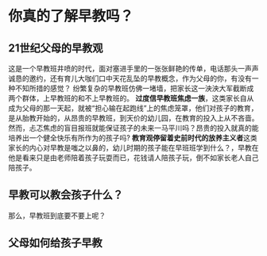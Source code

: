 # 你真的了解早教吗？
## 21世纪父母的早教观
这是一个早教班井喷的时代，面对塞进手里的一张张鲜艳的传单，电话那头一声声诚恳的邀约，还有育儿大咖们口中天花乱坠的早教概念，作为父母的你，有没有一种不知所措的感觉？
纷繁复杂的早教班仿佛一堵墙，把家长这一泱泱大军截断成两个群体，上早教班的和不上早教班的。
**过度信早教班焦虑一族**，这类家长自从成为父母的那一天起，就被“担心输在起跑线”上的焦虑笼罩，他们对孩子的教育，是从胎教开始的，从昂贵的早教班，到天价的幼儿园，在教育的投入上从不吝啬。
然而，忐忑焦虑的盲目报班就能保证孩子的未来一马平川吗？昂贵的投入就真的能培养出一个健全快乐有所作为的孩子吗?
**教育观停留着史前时代的放养主义者**这类家长的内心对早教是嗤之以鼻的，幼儿时期的孩子能在早班班学到什么？，早教在他是看来只是由老师陪着孩子玩耍而已，花钱请人陪孩子玩，倒不如家长老人自己陪孩子。
## 早教可以教会孩子什么？
那么，早教班到底要不要上呢？
## 父母如何给孩子早教
